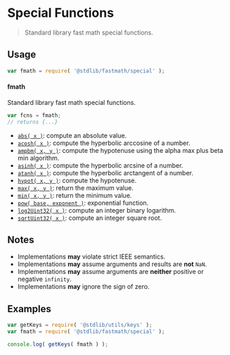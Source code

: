 <!--

@license Apache-2.0

Copyright (c) 2018 The Stdlib Authors.

Licensed under the Apache License, Version 2.0 (the "License");
you may not use this file except in compliance with the License.
You may obtain a copy of the License at

   http://www.apache.org/licenses/LICENSE-2.0

Unless required by applicable law or agreed to in writing, software
distributed under the License is distributed on an "AS IS" BASIS,
WITHOUT WARRANTIES OR CONDITIONS OF ANY KIND, either express or implied.
See the License for the specific language governing permissions and
limitations under the License.

-->

# Special Functions

> Standard library fast math special functions.

<section class="usage">

## Usage

```javascript
var fmath = require( '@stdlib/fastmath/special' );
```

#### fmath

Standard library fast math special functions. 

```javascript
var fcns = fmath;
// returns {...}
```

<!-- <toc pattern="*"> -->

<div class="namespace-toc">

-   <span class="signature">[`abs( x )`][@stdlib/fastmath/special/abs]</span><span class="delimiter">: </span><span class="description">compute an absolute value.</span>
-   <span class="signature">[`acosh( x )`][@stdlib/fastmath/special/acosh]</span><span class="delimiter">: </span><span class="description">compute the hyperbolic arccosine of a number.</span>
-   <span class="signature">[`ampbm( x, y )`][@stdlib/fastmath/special/alpha-max-plus-beta-min]</span><span class="delimiter">: </span><span class="description">compute the hypotenuse using the alpha max plus beta min algorithm.</span>
-   <span class="signature">[`asinh( x )`][@stdlib/fastmath/special/asinh]</span><span class="delimiter">: </span><span class="description">compute the hyperbolic arcsine of a number.</span>
-   <span class="signature">[`atanh( x )`][@stdlib/fastmath/special/atanh]</span><span class="delimiter">: </span><span class="description">compute the hyperbolic arctangent of a number.</span>
-   <span class="signature">[`hypot( x, y )`][@stdlib/fastmath/special/hypot]</span><span class="delimiter">: </span><span class="description">compute the hypotenuse.</span>
-   <span class="signature">[`max( x, y )`][@stdlib/fastmath/special/max]</span><span class="delimiter">: </span><span class="description">return the maximum value.</span>
-   <span class="signature">[`min( x, y )`][@stdlib/fastmath/special/min]</span><span class="delimiter">: </span><span class="description">return the minimum value.</span>
-   <span class="signature">[`pow( base, exponent )`][@stdlib/fastmath/special/pow-int]</span><span class="delimiter">: </span><span class="description">exponential function.</span>
-   <span class="signature">[`log2Uint32( x )`][@stdlib/fastmath/special/uint32-log2]</span><span class="delimiter">: </span><span class="description">compute an integer binary logarithm.</span>
-   <span class="signature">[`sqrtUint32( x )`][@stdlib/fastmath/special/uint32-sqrt]</span><span class="delimiter">: </span><span class="description">compute an integer square root.</span>

</div>

<!-- </toc> -->

</section>

<!-- /.usage -->

<!-- Package notes. Make sure to keep an empty line after the `section` element and another before the `/section` close. -->

<section class="notes">

## Notes

-   Implementations **may** violate strict IEEE semantics.
-   Implementations **may** assume arguments and results are **not** `NaN`.
-   Implementations **may** assume arguments are **neither** positive or negative `infinity`.
-   Implementations **may** ignore the sign of zero. 

</section>

<!-- /.notes -->

<section class="examples">

## Examples

<!-- TODO: better examples -->

<!-- eslint no-undef: "error" -->

```javascript
var getKeys = require( '@stdlib/utils/keys' );
var fmath = require( '@stdlib/fastmath/special' );

console.log( getKeys( fmath ) );
```

</section>

<!-- /.examples -->

<section class="links">

<!-- <toc-links> -->

[@stdlib/fastmath/special/abs]: https://github.com/stdlib-js/stdlib/tree/develop/lib/node_modules/%40stdlib/fastmath/special/abs

[@stdlib/fastmath/special/acosh]: https://github.com/stdlib-js/stdlib/tree/develop/lib/node_modules/%40stdlib/fastmath/special/acosh

[@stdlib/fastmath/special/alpha-max-plus-beta-min]: https://github.com/stdlib-js/stdlib/tree/develop/lib/node_modules/%40stdlib/fastmath/special/alpha-max-plus-beta-min

[@stdlib/fastmath/special/asinh]: https://github.com/stdlib-js/stdlib/tree/develop/lib/node_modules/%40stdlib/fastmath/special/asinh

[@stdlib/fastmath/special/atanh]: https://github.com/stdlib-js/stdlib/tree/develop/lib/node_modules/%40stdlib/fastmath/special/atanh

[@stdlib/fastmath/special/hypot]: https://github.com/stdlib-js/stdlib/tree/develop/lib/node_modules/%40stdlib/fastmath/special/hypot

[@stdlib/fastmath/special/max]: https://github.com/stdlib-js/stdlib/tree/develop/lib/node_modules/%40stdlib/fastmath/special/max

[@stdlib/fastmath/special/min]: https://github.com/stdlib-js/stdlib/tree/develop/lib/node_modules/%40stdlib/fastmath/special/min

[@stdlib/fastmath/special/pow-int]: https://github.com/stdlib-js/stdlib/tree/develop/lib/node_modules/%40stdlib/fastmath/special/pow-int

[@stdlib/fastmath/special/uint32-log2]: https://github.com/stdlib-js/stdlib/tree/develop/lib/node_modules/%40stdlib/fastmath/special/uint32-log2

[@stdlib/fastmath/special/uint32-sqrt]: https://github.com/stdlib-js/stdlib/tree/develop/lib/node_modules/%40stdlib/fastmath/special/uint32-sqrt

<!-- </toc-links> -->

</section>

<!-- /.links -->
